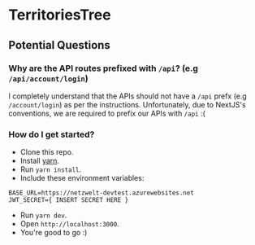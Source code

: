 # TerritoriesTree

## Potential Questions

### Why are the API routes prefixed with `/api`? (e.g `/api/account/login`)
I completely understand that the APIs should not have a `/api` prefx (e.g `/account/login`) as per the instructions. Unfortunately, due to NextJS's conventions, we are required to prefix our APIs with `/api` :(

### How do I get started?

- Clone this repo.
- Install [yarn](https://classic.yarnpkg.com/en/docs/install#debian-stable).
- Run `yarn install`.
- Include these environment variables:
```
BASE_URL=https://netzwelt-devtest.azurewebsites.net
JWT_SECRET={ INSERT SECRET HERE }
```
- Run `yarn dev`.
- Open `http://localhost:3000`.
- You're good to go :)
